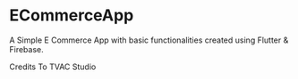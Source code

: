 # ECommerceApp
A Simple E Commerce App with basic functionalities created using Flutter &amp; Firebase. 






Credits To TVAC Studio
